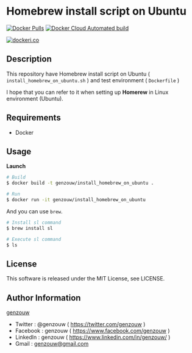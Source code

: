 # Homebrew install script on Ubuntu

[![Docker Pulls](https://img.shields.io/docker/pulls/genzouw/linuxbrew_setup_script.svg?style=for-the-badge)](https://hub.docker.com/r/genzouw/linuxbrew_setup_script/)
[![Docker Cloud Automated build](https://img.shields.io/docker/cloud/automated/genzouw/linuxbrew_setup_script.svg?style=for-the-badge)](https://hub.docker.com/r/genzouw/linuxbrew_setup_script/)

[![dockeri.co](https://dockeri.co/image/genzouw/linuxbrew_setup_script)](https://hub.docker.com/r/genzouw/linuxbrew_setup_script)

## Description

This repository have Homebrew install script on Ubuntu ( `install_homebrew_on_ubuntu.sh` ) and test environment ( `Dockerfile` )

I hope that you can refer to it when setting up **Homerew** in Linux environment (Ubuntu).

## Requirements

* Docker

## Usage

**Launch**

```bash
# Build
$ docker build -t genzouw/install_homebrew_on_ubuntu .

# Run
$ docker run -it genzouw/install_homebrew_on_ubuntu
```

And you can use `brew`.

```bash
# Install sl command
$ brew install sl

# Execute sl command
$ ls
```

## License

This software is released under the MIT License, see LICENSE.

## Author Information

[genzouw](https://genzouw.com)

* Twitter   : @genzouw ( https://twitter.com/genzouw )
* Facebook  : genzouw ( https://www.facebook.com/genzouw )
* LinkedIn  : genzouw ( https://www.linkedin.com/in/genzouw/ )
* Gmail     : genzouw@gmail.com
